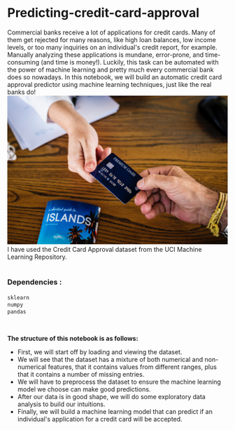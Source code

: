 # Predicting-credit-card-approval
Commercial banks receive a lot of applications for credit cards. Many of them get rejected for many reasons, like high loan balances, low income levels, or too many inquiries on an individual's credit report, for example. Manually analyzing these applications is mundane, error-prone, and time-consuming (and time is money!). Luckily, this task can be automated with the power of machine learning and pretty much every commercial bank does so nowadays. In this notebook, we will build an automatic credit card approval predictor using machine learning techniques, just like the real banks do! <br>
![](credit_card.jpg)
I have used the Credit Card Approval dataset from the UCI Machine Learning Repository. <br> <br>
### Dependencies :
  ```
  sklearn
  numpy
  pandas
  ```
 <br>
 
**The structure of this notebook is as follows:**
 * First, we will start off by loading and viewing the dataset.
 * We will see that the dataset has a mixture of both numerical and non-numerical features, that it contains values from different ranges, plus that it contains a number of missing entries.
 * We will have to preprocess the dataset to ensure the machine learning model we choose can make good predictions.
 * After our data is in good shape, we will do some exploratory data analysis to build our intuitions.
 * Finally, we will build a machine learning model that can predict if an individual's application for a credit card will be accepted.

